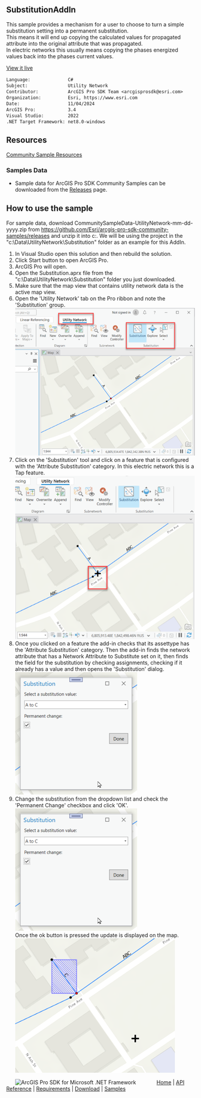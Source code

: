 ## SubstitutionAddIn

<!-- TODO: Write a brief abstract explaining this sample -->
This sample provides a mechanism for a user to choose to turn a simple substitution setting into a permanent substitution.    
This means it will end up copying the calculated values for propagated attribute into the original attribute that was propagated.    
In electric networks this usually means copying the phases energized values back into the phases current values.  
  


<a href="https://pro.arcgis.com/en/pro-app/sdk/" target="_blank">View it live</a>

<!-- TODO: Fill this section below with metadata about this sample-->
```
Language:              C#
Subject:               Utility Network
Contributor:           ArcGIS Pro SDK Team <arcgisprosdk@esri.com>
Organization:          Esri, https://www.esri.com
Date:                  11/04/2024
ArcGIS Pro:            3.4
Visual Studio:         2022
.NET Target Framework: net8.0-windows
```

## Resources

[Community Sample Resources](https://github.com/Esri/arcgis-pro-sdk-community-samples#resources)

### Samples Data

* Sample data for ArcGIS Pro SDK Community Samples can be downloaded from the [Releases](https://github.com/Esri/arcgis-pro-sdk-community-samples/releases) page.  

## How to use the sample
<!-- TODO: Explain how this sample can be used. To use images in this section, create the image file in your sample project's screenshots folder. Use relative url to link to this image using this syntax: ![My sample Image](FacePage/SampleImage.png) -->
For sample data, download CommunitySampleData-UtilityNetwork-mm-dd-yyyy.zip from https://github.com/Esri/arcgis-pro-sdk-community-samples/releases and unzip it into c:\. We will be using the project in the "c:\Data\UtilityNetwork\Substitution" folder as an example for this AddIn.  
  
1. In Visual Studio open this solution and then rebuild the solution.
2. Click Start button to open ArcGIS Pro.  
3. ArcGIS Pro will open.   
4. Open the Substitution.aprx file from the "c:\Data\UtilityNetwork\Substitution" folder you just downloaded.    
5. Make sure that the map view that contains utility network data is the active map view.  
6. Open the 'Utility Network' tab on the Pro ribbon and note the 'Substitution' group.  
![UI](Screenshots/Screenshot1.png)  
7. Click on the 'Substitution' tool and click on a feature that is configured with the 'Attribute Substitution' category.  In this electric network this is a Tap feature.  
![UI](Screenshots/Screenshot2.png)  
8. Once you clicked on a feature the add-in checks that its assettype has the 'Attribute Substitution' category.  Then the add-in finds the network attribute that has a Network Attribute to Substitute set on it, then finds the field for the substitution by checking assignments, checking if it already has a value and then opens the 'Substitution' dialog.   
![UI](Screenshots/Screenshot3.png)  
9. Change the substitution from the dropdown list and check the 'Permanent Change' checkbox and click 'OK'.  
![UI](Screenshots/Screenshot3.png)  
Once the ok button is pressed the update is displayed on the map.    
![UI](Screenshots/Screenshot4.png)  
  

<!-- End -->

&nbsp;&nbsp;&nbsp;&nbsp;&nbsp;&nbsp;<img src="https://esri.github.io/arcgis-pro-sdk/images/ArcGISPro.png"  alt="ArcGIS Pro SDK for Microsoft .NET Framework" height = "20" width = "20" align="top"  >
&nbsp;&nbsp;&nbsp;&nbsp;&nbsp;&nbsp;&nbsp;&nbsp;&nbsp;&nbsp;&nbsp;&nbsp;
[Home](https://github.com/Esri/arcgis-pro-sdk/wiki) | <a href="https://pro.arcgis.com/en/pro-app/latest/sdk/api-reference" target="_blank">API Reference</a> | [Requirements](https://github.com/Esri/arcgis-pro-sdk/wiki#requirements) | [Download](https://github.com/Esri/arcgis-pro-sdk/wiki#installing-arcgis-pro-sdk-for-net) | <a href="https://github.com/esri/arcgis-pro-sdk-community-samples" target="_blank">Samples</a>
